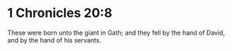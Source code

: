 # 1 Chronicles 20:8

These were born unto the giant in Gath; and they fell by the hand of David, and by the hand of his servants.
